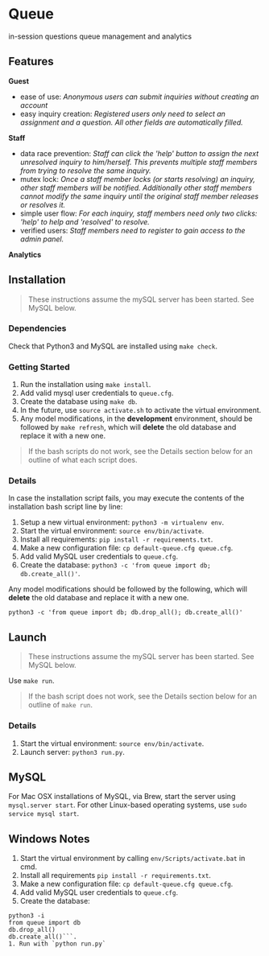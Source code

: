 # Queue
in-session questions queue management and analytics

## Features

**Guest**

- ease of use: *Anonymous users can submit inquiries without creating an account*
- easy inquiry creation: *Registered users only need to select an assignment and a question. All other fields are automatically filled.*

**Staff**

- data race prevention: *Staff can click the 'help' button to assign the next unresolved inquiry to him/herself. This prevents multiple staff members from trying to resolve the same inquiry.*
- mutex lock: *Once a staff member locks (or starts resolving) an inquiry, other staff members will be notified. Additionally other staff members cannot modify the same inquiry until the original staff member releases or resolves it.*
- simple user flow: *For each inquiry, staff members need only two clicks: 'help' to help and 'resolved' to resolve.*
- verified users: *Staff members need to register to gain access to the admin panel.*

**Analytics**

## Installation

> These instructions assume the mySQL server has been started. See MySQL below.

### Dependencies

Check that Python3 and MySQL are installed using `make check`.

### Getting Started

1. Run the installation using `make install`.
1. Add valid mysql user credentials to `queue.cfg`.
1. Create the database using `make db`.
1. In the future, use `source activate.sh` to activate the virtual environment.
1. Any model modifications, in the **development** environment, should be
followed by `make refresh`, which will **delete** the old database and replace
it with a new one.

> If the bash scripts do not work, see the Details section below for an outline
of what each script does.

### Details

In case the installation script fails, you may execute the contents of the
installation bash script line by line:

1. Setup a new virtual environment: `python3 -m virtualenv env`.
1. Start the virtual environment: `source env/bin/activate`.
1. Install all requirements: `pip install -r requirements.txt`.
1. Make a new configuration file: `cp default-queue.cfg queue.cfg`.
1. Add valid MySQL user credentials to `queue.cfg`.
1. Create the database: `python3 -c 'from queue import db; db.create_all()'`.

Any model modifications should be followed by the following, which will
**delete** the old database and replace it with a new one.

```
python3 -c 'from queue import db; db.drop_all(); db.create_all()'
```

## Launch

> These instructions assume the mySQL server has been started. See MySQL below.

Use `make run`.

> If the bash script does not work, see the Details section below for an outline
of `make run`.

### Details

1. Start the virtual environment: `source env/bin/activate`.
1. Launch server: `python3 run.py`.

## MySQL

For Mac OSX installations of MySQL, via Brew, start the server using
`mysql.server start`. For other Linux-based operating systems, use
`sudo service mysql start`.

## Windows Notes
1. Start the virtual environment by calling `env/Scripts/activate.bat` in cmd.
1. Install all requirements `pip install -r requirements.txt`.
1. Make a new configuration file: `cp default-queue.cfg queue.cfg`.
1. Add valid MySQL user credentials to `queue.cfg`.
1. Create the database: 
 ```
python3 -i
from queue import db
db.drop_all()
db.create_all()```.
1. Run with `python run.py`
